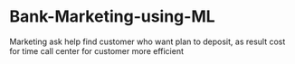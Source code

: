# Bank-Marketing-using-ML
Marketing ask help find customer who want plan to deposit, as result cost for time call center for customer more efficient
